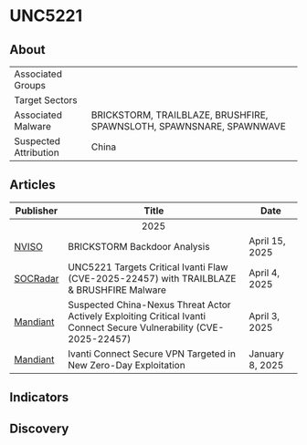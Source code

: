 <h1>UNC5221</h1>

<h2>About</h2>
<table>
  <tr>
    <td>Associated Groups</td>
    <td></td>
  </tr>
  <tr>
    <td>Target Sectors</td>
    <td></td>
  </tr>
  <tr>
    <td>Associated Malware</td>
    <td>BRICKSTORM, TRAILBLAZE, BRUSHFIRE, SPAWNSLOTH, SPAWNSNARE, SPAWNWAVE</td>
  </tr>
  <tr>
    <td>Suspected Attribution</td>
    <td>China</td>
  </tr>
</table>

<h2>Articles</h2>
<table>
  <thead>
    <tr>
      <th>Publisher</th>
      <th>Title</th>
      <th>Date</th>
    </tr>
  </thead>
  <tbody>
    <tr>
      <td colspan="100" align="center">2025</td>
    </tr>
    <tr>
      <td>
        <a href="https://blog.nviso.eu/wp-content/uploads/2025/04/NVISO-BRICKSTORM-Report.pdf">NVISO</a>
      </td>
      <td>BRICKSTORM Backdoor Analysis</td>
      <td>April 15, 2025</td>
    </tr>
    <tr>
      <td>
        <a href="https://socradar.io/unc5221-targets-ivanti-cve-2025-22457-trailblaze-brushfire-malware/">SOCRadar</a>
      </td>
      <td>UNC5221 Targets Critical Ivanti Flaw (CVE-2025-22457) with TRAILBLAZE & BRUSHFIRE Malware</td>
      <td>April 4, 2025</td>
    </tr>
    <tr>
      <td>
        <a href="https://cloud.google.com/blog/topics/threat-intelligence/china-nexus-exploiting-critical-ivanti-vulnerability">Mandiant</a>
      </td>
      <td>Suspected China-Nexus Threat Actor Actively Exploiting Critical Ivanti Connect Secure Vulnerability (CVE-2025-22457)</td>
      <td>April 3, 2025</td>
    </tr>
    <tr>
      <td>
        <a href="https://cloud.google.com/blog/topics/threat-intelligence/ivanti-connect-secure-vpn-zero-day/">Mandiant</a>
      </td>
      <td>Ivanti Connect Secure VPN Targeted in New Zero-Day Exploitation</td>
      <td>January 8, 2025</td>
    </tr>
  </tbody>
</table>


<h2>Indicators</h2>


<h2>Discovery</h2>
